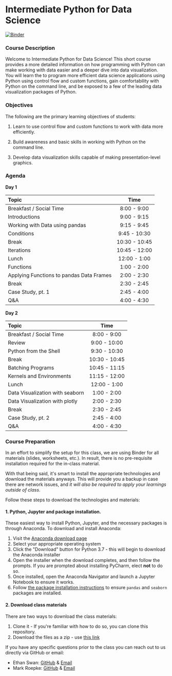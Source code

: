 # Intermediate Python for Data Science
[![Binder](https://mybinder.org/badge_logo.svg)](https://mybinder.org/v2/gh/uc-python/intermediate-python-datasci/master)

### Course Description

Welcome to Intermediate Python for Data Science! This short course provides a more detailed information on how programming with Python can make working with data easier and a deeper dive into data visualization. You will learn the to program more efficient data science applications using Python using control flow and custom functions, gain comfortability with Python on the command line, and be exposed to a few of the leading data visualization packages of Python.

### Objectives

The following are the primary learning objectives of students:

1. Learn to use control flow and custom functions to work with data more efficiently.

2. Build awareness and basic skills in working with Python on the command line.

3. Develop data visualization skills capable of making presentation-level graphics.


### Agenda

**Day 1**

| Topic                                                                          |     Time      |
| :----------------------------------------------------------------------------- | :-----------: |
| Breakfast / Social Time                                                        |  8:00 - 9:00  |
| Introductions                                                                  |  9:00 - 9:15  |
| Working with Data using pandas                                                 |  9:15 - 9:45  |
| Conditions                                                                     |  9:45 - 10:30 |
| Break                                                                          | 10:30 - 10:45 |
| Iterations                                                                     | 10:45 - 12:00 |
| Lunch                                                                          | 12:00 - 1:00  |
| Functions                                                                      |  1:00 - 2:00  |
| Applying Functions to pandas Data Frames                                       |  2:00 - 2:30  |
| Break                                                                          |  2:30 - 2:45  |
| Case Study, pt. 1                                                              |  2:45 - 4:00  |
| Q\&A                                                                           |  4:00 - 4:30  | 

**Day 2**

| Topic                                                                          |     Time      |
| :----------------------------------------------------------------------------- | :-----------: |
| Breakfast / Social Time                                                        |  8:00 - 9:00  |
| Review                                                                         |  9:00 - 10:00 |
| Python from the Shell                                                          |  9:30 - 10:30 |
| Break                                                                          | 10:30 - 10:45 |
| Batching Programs                                                              | 10:45 - 11:15 |
| Kernels and Environments                                                       | 11:15 - 12:00 |
| Lunch                                                                          | 12:00 - 1:00  |
| Data Visualization with seaborn                                                |  1:00 - 2:00  |
| Data Visualization with plotly                                                 |  2:00 - 2:30  |
| Break                                                                          |  2:30 - 2:45  |
| Case Study, pt. 2                                                              |  2:45 - 4:00  |
| Q\&A                                                                           |  4:00 - 4:30  |

### Course Preparation

In an effort to simplify the setup for this class, we are using Binder for all materials (slides, worksheets, etc.). In result, there is no pre-requisite installation required for the in-class material.

With that being said, it's smart to install the appropriate technologies and download the materials anyways. This will provide you a backup in case there are network issues, and *it will also be required to apply your learnings outside of class*.

Follow these steps to download the technologies and materials:

#### 1. Python, Jupyter and package installation.

These easiest way to install Python, Jupyter, and the necessary packages is through Anaconda. To download and install Anaconda:

1. Visit the [Anaconda download page](https://www.anaconda.com/distribution/)
2. Select your appropriate operating system
3. Click the "Download" button for Python 3.7 - this will begin to download the Anaconda installer
4. Open the installer when the download completes, and then follow the prompts. If you are prompted about installing PyCharm, elect **not** to do so.
5. Once installed, open the Anaconda Navigator and launch a Jupyter Notebook to ensure it works.
6. Follow [the package installation instructions](https://docs.anaconda.com/anaconda/navigator/tutorials/manage-packages/#installing-a-package) to ensure `pandas` and `seaborn` packages are installed.

#### 2. Download class materials

There are two ways to download the class materials:

1. Clone it - If you're familiar with how to do so, you can clone this repository.
2. Download the files as a zip - use [this link](https://github.com/uc-python/intermediate-python-datasci/archive/master.zip)

If you have any specific questions prior to the class you can reach out to us directly via GitHub or email:

  * Ethan Swan: [GitHub](https://www.github.com/eswan18) & [Email](mailto:ethanpswan@gmail.com)
  * Mark Roepke: [GitHub](https://www.github.com/markroepke) & [Email](mailto:mroepke5@gmail.com)
